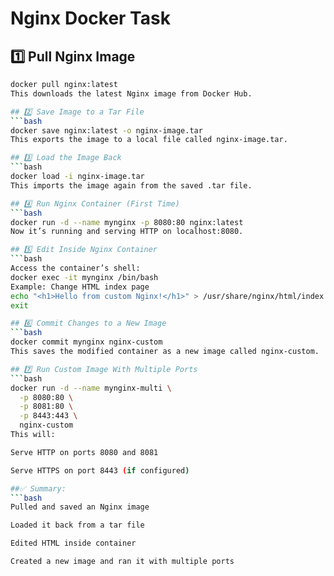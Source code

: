 # Nginx Docker Task

## 1️⃣ Pull Nginx Image
```bash
docker pull nginx:latest
This downloads the latest Nginx image from Docker Hub.

## 2️⃣ Save Image to a Tar File
```bash
docker save nginx:latest -o nginx-image.tar
This exports the image to a local file called nginx-image.tar.

## 3️⃣ Load the Image Back
```bash
docker load -i nginx-image.tar
This imports the image again from the saved .tar file.

## 4️⃣ Run Nginx Container (First Time)
```bash
docker run -d --name mynginx -p 8080:80 nginx:latest
Now it’s running and serving HTTP on localhost:8080.

## 5️⃣ Edit Inside Nginx Container
```bash
Access the container’s shell:
docker exec -it mynginx /bin/bash
Example: Change HTML index page
echo "<h1>Hello from custom Nginx!</h1>" > /usr/share/nginx/html/index.html
exit

## 6️⃣ Commit Changes to a New Image
```bash
docker commit mynginx nginx-custom
This saves the modified container as a new image called nginx-custom.

## 7️⃣ Run Custom Image With Multiple Ports
```bash
docker run -d --name mynginx-multi \
  -p 8080:80 \
  -p 8081:80 \
  -p 8443:443 \
  nginx-custom
This will:

Serve HTTP on ports 8080 and 8081

Serve HTTPS on port 8443 (if configured)

##✅ Summary:
```bash
Pulled and saved an Nginx image

Loaded it back from a tar file

Edited HTML inside container

Created a new image and ran it with multiple ports


